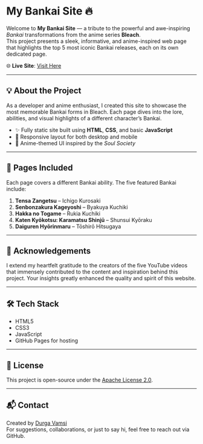 # My Bankai Site 🔥

Welcome to **My Bankai Site** — a tribute to the powerful and awe-inspiring *Bankai* transformations from the anime series **Bleach**.  
This project presents a sleek, informative, and anime-inspired web page that highlights the top 5 most iconic Bankai releases, each on its own dedicated page.

🌐 **Live Site**: [Visit Here](https://durgavamsi2004.github.io/mybankaisite/)

---

## 💡 About the Project

As a developer and anime enthusiast, I created this site to showcase the most memorable Bankai forms in Bleach. Each page dives into the lore, abilities, and visual highlights of a different character’s Bankai.

- ✨ Fully static site built using **HTML**, **CSS**, and basic **JavaScript**
- 📱 Responsive layout for both desktop and mobile
- 🎴 Anime-themed UI inspired by the *Soul Society*

---

## 📄 Pages Included

Each page covers a different Bankai ability. The five featured Bankai include:

1. **Tensa Zangetsu** – Ichigo Kurosaki  
2. **Senbonzakura Kageyoshi** – Byakuya Kuchiki  
3. **Hakka no Togame** – Rukia Kuchiki  
4. **Katen Kyōkotsu: Karamatsu Shinjū** – Shunsui Kyōraku  
5. **Daiguren Hyōrinmaru** – Tōshirō Hitsugaya

---

## 🙏 Acknowledgements

I extend my heartfelt gratitude to the creators of the five YouTube videos that immensely contributed to the content and inspiration behind this project. Your insights greatly enhanced the quality and spirit of this website.

---

## 🛠️ Tech Stack

- HTML5
- CSS3
- JavaScript
- GitHub Pages for hosting

---

## 📜 License

This project is open-source under the [Apache License 2.0](LICENSE).

---

## 📬 Contact

Created by [Durga Vamsi](https://github.com/durgavamsi2004)  
For suggestions, collaborations, or just to say hi, feel free to reach out via GitHub.

